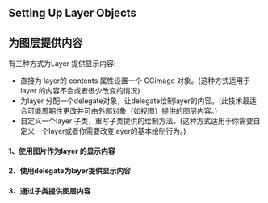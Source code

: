 ## Setting Up Layer Objects

## 为图层提供内容

有三种方式为Layer 提供显示内容:
* 直接为 layer的 contents 属性设置一个 CGimage 对象。(这种方式适用于layer 的内容不会或者很少改变的情况)
* 为layer 分配一个delegate对象，让delegate绘制layer的内容。(此技术最适合可能周期性更改并可由外部对象（如视图）提供的图层内容。)
* 自定义一个layer 子类，重写子类提供的绘制方法。(这种方式适用于你需要自定义一个layer或者你需要改变layer的基本绘制行为。)


#### 1、使用图片作为layer 的显示内容

#### 2、使用delegate为layer提供显示内容

#### 3、通过子类提供图层内容


